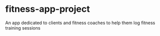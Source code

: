 # fitness-app-project
An app dedicated to clients and fitness coaches to help them log fitness training sessions
